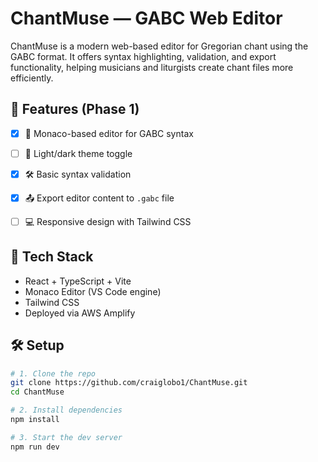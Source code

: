 # ChantMuse — GABC Web Editor

ChantMuse is a modern web-based editor for Gregorian chant using the GABC format. It offers syntax highlighting, validation, and export functionality, helping musicians and liturgists create chant files more efficiently.



## 🚀 Features (Phase 1)
- [x] 🎼 Monaco-based editor for GABC syntax
- [ ] 🎨 Light/dark theme toggle
- [x] 🛠 Basic syntax validation
- [x] 📤 Export editor content to `.gabc` file
- [ ] 💻 Responsive design with Tailwind CSS



## 🧰 Tech Stack
- React + TypeScript + Vite
- Monaco Editor (VS Code engine)
- Tailwind CSS
- Deployed via AWS Amplify



## 🛠 Setup

```bash
# 1. Clone the repo
git clone https://github.com/craiglobo1/ChantMuse.git
cd ChantMuse

# 2. Install dependencies
npm install

# 3. Start the dev server
npm run dev
